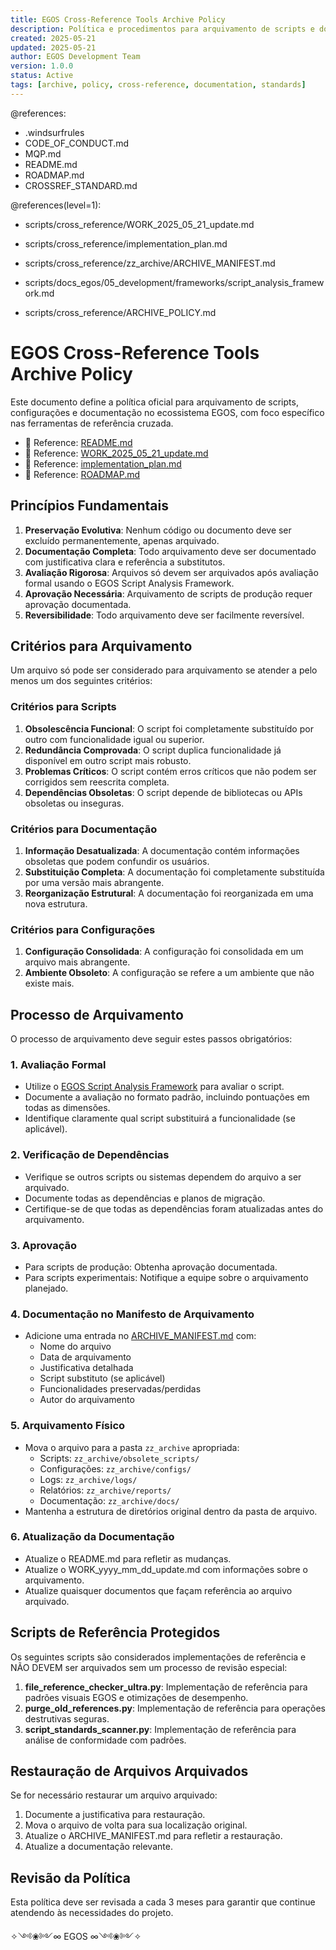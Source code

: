 ```yaml
---
title: EGOS Cross-Reference Tools Archive Policy
description: Política e procedimentos para arquivamento de scripts e documentação
created: 2025-05-21
updated: 2025-05-21
author: EGOS Development Team
version: 1.0.0
status: Active
tags: [archive, policy, cross-reference, documentation, standards]
---
```


@references:
- .windsurfrules
- CODE_OF_CONDUCT.md
- MQP.md
- README.md
- ROADMAP.md
- CROSSREF_STANDARD.md

@references(level=1):
  - scripts/cross_reference/WORK_2025_05_21_update.md
  - scripts/cross_reference/implementation_plan.md
  - scripts/cross_reference/zz_archive/ARCHIVE_MANIFEST.md
  - scripts/docs_egos/05_development/frameworks/script_analysis_framework.md





  - scripts/cross_reference/ARCHIVE_POLICY.md

# EGOS Cross-Reference Tools Archive Policy

Este documento define a política oficial para arquivamento de scripts, configurações e documentação no ecossistema EGOS, com foco específico nas ferramentas de referência cruzada.

<!-- crossref_block:start -->
- 🔗 Reference: [README.md](./README.md)
- 🔗 Reference: [WORK_2025_05_21_update.md](./WORK_2025_05_21_update.md)
- 🔗 Reference: [implementation_plan.md](./implementation_plan.md)
- 🔗 Reference: [ROADMAP.md](../ROADMAP.md)
<!-- crossref_block:end -->

## Princípios Fundamentais

1. **Preservação Evolutiva**: Nenhum código ou documento deve ser excluído permanentemente, apenas arquivado.
2. **Documentação Completa**: Todo arquivamento deve ser documentado com justificativa clara e referência a substitutos.
3. **Avaliação Rigorosa**: Arquivos só devem ser arquivados após avaliação formal usando o EGOS Script Analysis Framework.
4. **Aprovação Necessária**: Arquivamento de scripts de produção requer aprovação documentada.
5. **Reversibilidade**: Todo arquivamento deve ser facilmente reversível.

## Critérios para Arquivamento

Um arquivo só pode ser considerado para arquivamento se atender a pelo menos um dos seguintes critérios:

### Critérios para Scripts

1. **Obsolescência Funcional**: O script foi completamente substituído por outro com funcionalidade igual ou superior.
2. **Redundância Comprovada**: O script duplica funcionalidade já disponível em outro script mais robusto.
3. **Problemas Críticos**: O script contém erros críticos que não podem ser corrigidos sem reescrita completa.
4. **Dependências Obsoletas**: O script depende de bibliotecas ou APIs obsoletas ou inseguras.

### Critérios para Documentação

1. **Informação Desatualizada**: A documentação contém informações obsoletas que podem confundir os usuários.
2. **Substituição Completa**: A documentação foi completamente substituída por uma versão mais abrangente.
3. **Reorganização Estrutural**: A documentação foi reorganizada em uma nova estrutura.

### Critérios para Configurações

1. **Configuração Consolidada**: A configuração foi consolidada em um arquivo mais abrangente.
2. **Ambiente Obsoleto**: A configuração se refere a um ambiente que não existe mais.

## Processo de Arquivamento

O processo de arquivamento deve seguir estes passos obrigatórios:

### 1. Avaliação Formal

- Utilize o [EGOS Script Analysis Framework](../docs_egos/05_development/frameworks/script_analysis_framework.md) para avaliar o script.
- Documente a avaliação no formato padrão, incluindo pontuações em todas as dimensões.
- Identifique claramente qual script substituirá a funcionalidade (se aplicável).

### 2. Verificação de Dependências

- Verifique se outros scripts ou sistemas dependem do arquivo a ser arquivado.
- Documente todas as dependências e planos de migração.
- Certifique-se de que todas as dependências foram atualizadas antes do arquivamento.

### 3. Aprovação

- Para scripts de produção: Obtenha aprovação documentada.
- Para scripts experimentais: Notifique a equipe sobre o arquivamento planejado.

### 4. Documentação no Manifesto de Arquivamento

- Adicione uma entrada no [ARCHIVE_MANIFEST.md](./zz_archive/ARCHIVE_MANIFEST.md) com:
  - Nome do arquivo
  - Data de arquivamento
  - Justificativa detalhada
  - Script substituto (se aplicável)
  - Funcionalidades preservadas/perdidas
  - Autor do arquivamento

### 5. Arquivamento Físico

- Mova o arquivo para a pasta `zz_archive` apropriada:
  - Scripts: `zz_archive/obsolete_scripts/`
  - Configurações: `zz_archive/configs/`
  - Logs: `zz_archive/logs/`
  - Relatórios: `zz_archive/reports/`
  - Documentação: `zz_archive/docs/`
- Mantenha a estrutura de diretórios original dentro da pasta de arquivo.

### 6. Atualização da Documentação

- Atualize o README.md para refletir as mudanças.
- Atualize o WORK_yyyy_mm_dd_update.md com informações sobre o arquivamento.
- Atualize quaisquer documentos que façam referência ao arquivo arquivado.

## Scripts de Referência Protegidos

Os seguintes scripts são considerados implementações de referência e NÃO DEVEM ser arquivados sem um processo de revisão especial:

1. **file_reference_checker_ultra.py**: Implementação de referência para padrões visuais EGOS e otimizações de desempenho.
2. **purge_old_references.py**: Implementação de referência para operações destrutivas seguras.
3. **script_standards_scanner.py**: Implementação de referência para análise de conformidade com padrões.

## Restauração de Arquivos Arquivados

Se for necessário restaurar um arquivo arquivado:

1. Documente a justificativa para restauração.
2. Mova o arquivo de volta para sua localização original.
3. Atualize o ARCHIVE_MANIFEST.md para refletir a restauração.
4. Atualize a documentação relevante.

## Revisão da Política

Esta política deve ser revisada a cada 3 meses para garantir que continue atendendo às necessidades do projeto.

✧༺❀༻∞ EGOS ∞༺❀༻✧